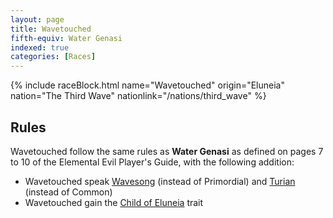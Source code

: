 ```yaml
---
layout: page
title: Wavetouched
fifth-equiv: Water Genasi
indexed: true
categories: [Races]
---
```


{% include raceBlock.html name="Wavetouched" origin="Eluneia" nation="The Third Wave" nationlink="/nations/third_wave" %}

## Rules

Wavetouched follow the same rules as **Water Genasi** as defined on pages 7 to 10 of the Elemental Evil Player's Guide, with the following addition:

- Wavetouched speak [Wavesong](/general/languages) (instead of Primordial) and [Turian](/general/languages) (instead of Common)
- Wavetouched gain the [Child of Eluneia](/rules/child_of_eluneia) trait